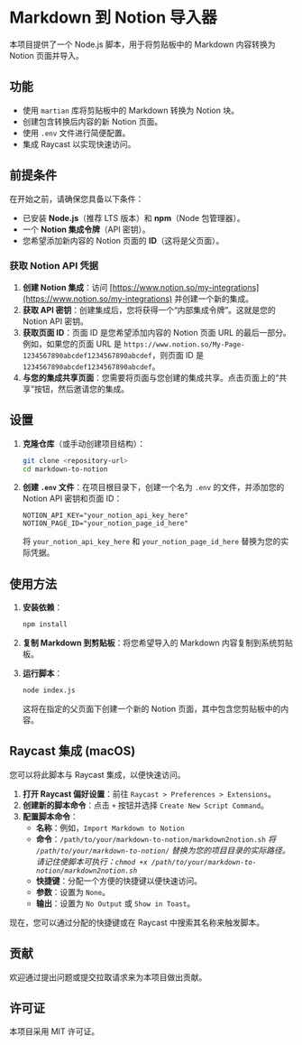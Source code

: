 # Markdown 到 Notion 导入器

本项目提供了一个 Node.js 脚本，用于将剪贴板中的 Markdown 内容转换为 Notion 页面并导入。

## 功能

- 使用 `martian` 库将剪贴板中的 Markdown 转换为 Notion 块。
- 创建包含转换后内容的新 Notion 页面。
- 使用 `.env` 文件进行简便配置。
- 集成 Raycast 以实现快速访问。

## 前提条件

在开始之前，请确保您具备以下条件：

- 已安装 **Node.js**（推荐 LTS 版本）和 **npm**（Node 包管理器）。
- 一个 **Notion 集成令牌**（API 密钥）。
- 您希望添加新内容的 Notion 页面的 **ID**（这将是父页面）。

### 获取 Notion API 凭据

1.  **创建 Notion 集成**：访问 [https://www.notion.so/my-integrations](https://www.notion.so/my-integrations) 并创建一个新的集成。
2.  **获取 API 密钥**：创建集成后，您将获得一个“内部集成令牌”。这就是您的 Notion API 密钥。
3.  **获取页面 ID**：页面 ID 是您希望添加内容的 Notion 页面 URL 的最后一部分。例如，如果您的页面 URL 是 `https://www.notion.so/My-Page-1234567890abcdef1234567890abcdef`，则页面 ID 是 `1234567890abcdef1234567890abcdef`。
4.  **与您的集成共享页面**：您需要将页面与您创建的集成共享。点击页面上的“共享”按钮，然后邀请您的集成。

## 设置

1.  **克隆仓库**（或手动创建项目结构）：

    ```bash
    git clone <repository-url>
    cd markdown-to-notion
    ```

2.  **创建 `.env` 文件**：在项目根目录下，创建一个名为 `.env` 的文件，并添加您的 Notion API 密钥和页面 ID：

    ```
    NOTION_API_KEY="your_notion_api_key_here"
    NOTION_PAGE_ID="your_notion_page_id_here"
    ```

    将 `your_notion_api_key_here` 和 `your_notion_page_id_here` 替换为您的实际凭据。

## 使用方法

1.  **安装依赖**：

    ```bash
    npm install
    ```

2.  **复制 Markdown 到剪贴板**：将您希望导入的 Markdown 内容复制到系统剪贴板。

3.  **运行脚本**：

    ```bash
    node index.js
    ```

    这将在指定的父页面下创建一个新的 Notion 页面，其中包含您剪贴板中的内容。

## Raycast 集成 (macOS)

您可以将此脚本与 Raycast 集成，以便快速访问。

1.  **打开 Raycast 偏好设置**：前往 `Raycast > Preferences > Extensions`。
2.  **创建新的脚本命令**：点击 `+` 按钮并选择 `Create New Script Command`。
3.  **配置脚本命令**：
    *   **名称**：例如，`Import Markdown to Notion`
    *   **命令**：`/path/to/your/markdown-to-notion/markdown2notion.sh`
        *将 `/path/to/your/markdown-to-notion/` 替换为您的项目目录的实际路径。*
        *请记住使脚本可执行：`chmod +x /path/to/your/markdown-to-notion/markdown2notion.sh`*
    *   **快捷键**：分配一个方便的快捷键以便快速访问。
    *   **参数**：设置为 `None`。
    *   **输出**：设置为 `No Output` 或 `Show in Toast`。

现在，您可以通过分配的快捷键或在 Raycast 中搜索其名称来触发脚本。

## 贡献

欢迎通过提出问题或提交拉取请求来为本项目做出贡献。

## 许可证

本项目采用 MIT 许可证。
